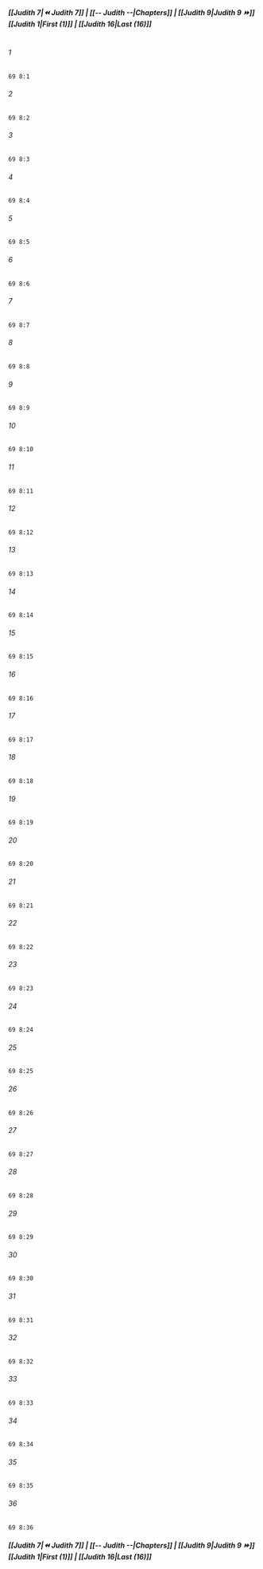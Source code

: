 
##### **[[Judith 7|⏪ Judith 7]] | [[-- Judith --|Chapters]] | [[Judith 9|Judith 9 ⏩]]**<br>**[[Judith 1|First (1)]] | [[Judith 16|Last (16)]]**<br><br>

###### 1
``` verse
69 8:1
```
###### 2
``` verse
69 8:2
```
###### 3
``` verse
69 8:3
```
###### 4
``` verse
69 8:4
```
###### 5
``` verse
69 8:5
```
###### 6
``` verse
69 8:6
```
###### 7
``` verse
69 8:7
```
###### 8
``` verse
69 8:8
```
###### 9
``` verse
69 8:9
```
###### 10
``` verse
69 8:10
```
###### 11
``` verse
69 8:11
```
###### 12
``` verse
69 8:12
```
###### 13
``` verse
69 8:13
```
###### 14
``` verse
69 8:14
```
###### 15
``` verse
69 8:15
```
###### 16
``` verse
69 8:16
```
###### 17
``` verse
69 8:17
```
###### 18
``` verse
69 8:18
```
###### 19
``` verse
69 8:19
```
###### 20
``` verse
69 8:20
```
###### 21
``` verse
69 8:21
```
###### 22
``` verse
69 8:22
```
###### 23
``` verse
69 8:23
```
###### 24
``` verse
69 8:24
```
###### 25
``` verse
69 8:25
```
###### 26
``` verse
69 8:26
```
###### 27
``` verse
69 8:27
```
###### 28
``` verse
69 8:28
```
###### 29
``` verse
69 8:29
```
###### 30
``` verse
69 8:30
```
###### 31
``` verse
69 8:31
```
###### 32
``` verse
69 8:32
```
###### 33
``` verse
69 8:33
```
###### 34
``` verse
69 8:34
```
###### 35
``` verse
69 8:35
```
###### 36
``` verse
69 8:36
```

##### **[[Judith 7|⏪ Judith 7]] | [[-- Judith --|Chapters]] | [[Judith 9|Judith 9 ⏩]]**<br>**[[Judith 1|First (1)]] | [[Judith 16|Last (16)]]**

